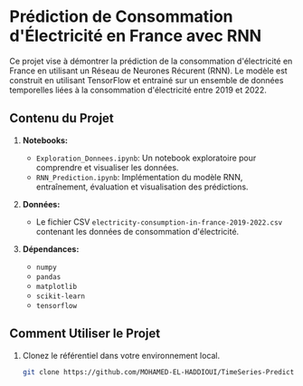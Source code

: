 # Prédiction de Consommation d'Électricité en France avec RNN

Ce projet vise à démontrer la prédiction de la consommation d'électricité en France en utilisant un Réseau de Neurones Récurent (RNN). Le modèle est construit en utilisant TensorFlow et entrainé sur un ensemble de données temporelles liées à la consommation d'électricité entre 2019 et 2022.

## Contenu du Projet

1. **Notebooks:**
   - `Exploration_Donnees.ipynb`: Un notebook exploratoire pour comprendre et visualiser les données.
   - `RNN_Prediction.ipynb`: Implémentation du modèle RNN, entraînement, évaluation et visualisation des prédictions.

2. **Données:**
   - Le fichier CSV `electricity-consumption-in-france-2019-2022.csv` contenant les données de consommation d'électricité.

3. **Dépendances:**
   - `numpy`
   - `pandas`
   - `matplotlib`
   - `scikit-learn`
   - `tensorflow`

## Comment Utiliser le Projet

1. Clonez le référentiel dans votre environnement local.

    ```bash
    git clone https://github.com/MOHAMED-EL-HADDIOUI/TimeSeries-Prediction-with-RNN.git
    ```

